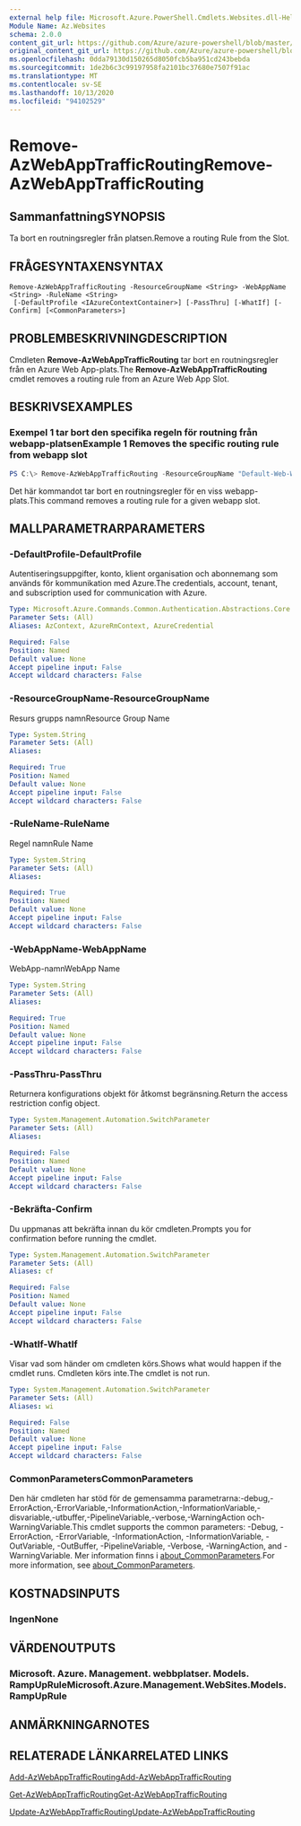 ```yaml
---
external help file: Microsoft.Azure.PowerShell.Cmdlets.Websites.dll-Help.xml
Module Name: Az.Websites
schema: 2.0.0
content_git_url: https://github.com/Azure/azure-powershell/blob/master/src/Websites/Websites/help/Remove-AzWebAppTrafficRouting.md
original_content_git_url: https://github.com/Azure/azure-powershell/blob/master/src/Websites/Websites/help/Remove-AzWebAppTrafficRouting.md
ms.openlocfilehash: 0dda79130d150265d8050fcb5ba951cd243bebda
ms.sourcegitcommit: 1de2b6c3c99197958fa2101bc37680e7507f91ac
ms.translationtype: MT
ms.contentlocale: sv-SE
ms.lasthandoff: 10/13/2020
ms.locfileid: "94102529"
---
```

# <span data-ttu-id="1fb48-101">Remove-AzWebAppTrafficRouting</span><span class="sxs-lookup"><span data-stu-id="1fb48-101">Remove-AzWebAppTrafficRouting</span></span>

## <span data-ttu-id="1fb48-102">Sammanfattning</span><span class="sxs-lookup"><span data-stu-id="1fb48-102">SYNOPSIS</span></span>
<span data-ttu-id="1fb48-103">Ta bort en routningsregler från platsen.</span><span class="sxs-lookup"><span data-stu-id="1fb48-103">Remove a routing Rule from the Slot.</span></span>

## <span data-ttu-id="1fb48-104">FRÅGESYNTAXEN</span><span class="sxs-lookup"><span data-stu-id="1fb48-104">SYNTAX</span></span>

```
Remove-AzWebAppTrafficRouting -ResourceGroupName <String> -WebAppName <String> -RuleName <String>
 [-DefaultProfile <IAzureContextContainer>] [-PassThru] [-WhatIf] [-Confirm] [<CommonParameters>]
```

## <span data-ttu-id="1fb48-105">PROBLEMBESKRIVNING</span><span class="sxs-lookup"><span data-stu-id="1fb48-105">DESCRIPTION</span></span>
<span data-ttu-id="1fb48-106">Cmdleten **Remove-AzWebAppTrafficRouting** tar bort en routningsregler från en Azure Web App-plats.</span><span class="sxs-lookup"><span data-stu-id="1fb48-106">The **Remove-AzWebAppTrafficRouting** cmdlet removes a routing rule from an Azure Web App Slot.</span></span>

## <span data-ttu-id="1fb48-107">BESKRIVS</span><span class="sxs-lookup"><span data-stu-id="1fb48-107">EXAMPLES</span></span>

### <span data-ttu-id="1fb48-108">Exempel 1 tar bort den specifika regeln för routning från webapp-platsen</span><span class="sxs-lookup"><span data-stu-id="1fb48-108">Example 1 Removes the specific routing rule from webapp slot</span></span>
```powershell
PS C:\> Remove-AzWebAppTrafficRouting -ResourceGroupName "Default-Web-WestUS" -WebAppName "ContosoSite"  -RuleName 'Stg'
```

<span data-ttu-id="1fb48-109">Det här kommandot tar bort en routningsregler för en viss webapp-plats.</span><span class="sxs-lookup"><span data-stu-id="1fb48-109">This command removes a routing rule for a given webapp slot.</span></span>

## <span data-ttu-id="1fb48-110">MALLPARAMETRAR</span><span class="sxs-lookup"><span data-stu-id="1fb48-110">PARAMETERS</span></span>

### <span data-ttu-id="1fb48-111">-DefaultProfile</span><span class="sxs-lookup"><span data-stu-id="1fb48-111">-DefaultProfile</span></span>
<span data-ttu-id="1fb48-112">Autentiseringsuppgifter, konto, klient organisation och abonnemang som används för kommunikation med Azure.</span><span class="sxs-lookup"><span data-stu-id="1fb48-112">The credentials, account, tenant, and subscription used for communication with Azure.</span></span>

```yaml
Type: Microsoft.Azure.Commands.Common.Authentication.Abstractions.Core.IAzureContextContainer
Parameter Sets: (All)
Aliases: AzContext, AzureRmContext, AzureCredential

Required: False
Position: Named
Default value: None
Accept pipeline input: False
Accept wildcard characters: False
```

### <span data-ttu-id="1fb48-113">-ResourceGroupName</span><span class="sxs-lookup"><span data-stu-id="1fb48-113">-ResourceGroupName</span></span>
<span data-ttu-id="1fb48-114">Resurs grupps namn</span><span class="sxs-lookup"><span data-stu-id="1fb48-114">Resource Group Name</span></span>

```yaml
Type: System.String
Parameter Sets: (All)
Aliases:

Required: True
Position: Named
Default value: None
Accept pipeline input: False
Accept wildcard characters: False
```

### <span data-ttu-id="1fb48-115">-RuleName</span><span class="sxs-lookup"><span data-stu-id="1fb48-115">-RuleName</span></span>
<span data-ttu-id="1fb48-116">Regel namn</span><span class="sxs-lookup"><span data-stu-id="1fb48-116">Rule Name</span></span>

```yaml
Type: System.String
Parameter Sets: (All)
Aliases:

Required: True
Position: Named
Default value: None
Accept pipeline input: False
Accept wildcard characters: False
```

### <span data-ttu-id="1fb48-117">-WebAppName</span><span class="sxs-lookup"><span data-stu-id="1fb48-117">-WebAppName</span></span>
<span data-ttu-id="1fb48-118">WebApp-namn</span><span class="sxs-lookup"><span data-stu-id="1fb48-118">WebApp Name</span></span>

```yaml
Type: System.String
Parameter Sets: (All)
Aliases:

Required: True
Position: Named
Default value: None
Accept pipeline input: False
Accept wildcard characters: False
```

### <span data-ttu-id="1fb48-119">-PassThru</span><span class="sxs-lookup"><span data-stu-id="1fb48-119">-PassThru</span></span>
<span data-ttu-id="1fb48-120">Returnera konfigurations objekt för åtkomst begränsning.</span><span class="sxs-lookup"><span data-stu-id="1fb48-120">Return the access restriction config object.</span></span>

```yaml
Type: System.Management.Automation.SwitchParameter
Parameter Sets: (All)
Aliases:

Required: False
Position: Named
Default value: None
Accept pipeline input: False
Accept wildcard characters: False
```

### <span data-ttu-id="1fb48-121">-Bekräfta</span><span class="sxs-lookup"><span data-stu-id="1fb48-121">-Confirm</span></span>
<span data-ttu-id="1fb48-122">Du uppmanas att bekräfta innan du kör cmdleten.</span><span class="sxs-lookup"><span data-stu-id="1fb48-122">Prompts you for confirmation before running the cmdlet.</span></span>

```yaml
Type: System.Management.Automation.SwitchParameter
Parameter Sets: (All)
Aliases: cf

Required: False
Position: Named
Default value: None
Accept pipeline input: False
Accept wildcard characters: False
```

### <span data-ttu-id="1fb48-123">-WhatIf</span><span class="sxs-lookup"><span data-stu-id="1fb48-123">-WhatIf</span></span>
<span data-ttu-id="1fb48-124">Visar vad som händer om cmdleten körs.</span><span class="sxs-lookup"><span data-stu-id="1fb48-124">Shows what would happen if the cmdlet runs.</span></span>
<span data-ttu-id="1fb48-125">Cmdleten körs inte.</span><span class="sxs-lookup"><span data-stu-id="1fb48-125">The cmdlet is not run.</span></span>

```yaml
Type: System.Management.Automation.SwitchParameter
Parameter Sets: (All)
Aliases: wi

Required: False
Position: Named
Default value: None
Accept pipeline input: False
Accept wildcard characters: False
```

### <span data-ttu-id="1fb48-126">CommonParameters</span><span class="sxs-lookup"><span data-stu-id="1fb48-126">CommonParameters</span></span>
<span data-ttu-id="1fb48-127">Den här cmdleten har stöd för de gemensamma parametrarna:-debug,-ErrorAction,-ErrorVariable,-InformationAction,-InformationVariable,-disvariable,-utbuffer,-PipelineVariable,-verbose,-WarningAction och-WarningVariable.</span><span class="sxs-lookup"><span data-stu-id="1fb48-127">This cmdlet supports the common parameters: -Debug, -ErrorAction, -ErrorVariable, -InformationAction, -InformationVariable, -OutVariable, -OutBuffer, -PipelineVariable, -Verbose, -WarningAction, and -WarningVariable.</span></span> <span data-ttu-id="1fb48-128">Mer information finns i [about_CommonParameters](http://go.microsoft.com/fwlink/?LinkID=113216).</span><span class="sxs-lookup"><span data-stu-id="1fb48-128">For more information, see [about_CommonParameters](http://go.microsoft.com/fwlink/?LinkID=113216).</span></span>

## <span data-ttu-id="1fb48-129">KOSTNADS</span><span class="sxs-lookup"><span data-stu-id="1fb48-129">INPUTS</span></span>

### <span data-ttu-id="1fb48-130">Ingen</span><span class="sxs-lookup"><span data-stu-id="1fb48-130">None</span></span>

## <span data-ttu-id="1fb48-131">VÄRDEN</span><span class="sxs-lookup"><span data-stu-id="1fb48-131">OUTPUTS</span></span>

### <span data-ttu-id="1fb48-132">Microsoft. Azure. Management. webbplatser. Models. RampUpRule</span><span class="sxs-lookup"><span data-stu-id="1fb48-132">Microsoft.Azure.Management.WebSites.Models.RampUpRule</span></span>

## <span data-ttu-id="1fb48-133">ANMÄRKNINGAR</span><span class="sxs-lookup"><span data-stu-id="1fb48-133">NOTES</span></span>

## <span data-ttu-id="1fb48-134">RELATERADE LÄNKAR</span><span class="sxs-lookup"><span data-stu-id="1fb48-134">RELATED LINKS</span></span>
[<span data-ttu-id="1fb48-135">Add-AzWebAppTrafficRouting</span><span class="sxs-lookup"><span data-stu-id="1fb48-135">Add-AzWebAppTrafficRouting</span></span>](./Add-AzWebAppTrafficRouting.md)

[<span data-ttu-id="1fb48-136">Get-AzWebAppTrafficRouting</span><span class="sxs-lookup"><span data-stu-id="1fb48-136">Get-AzWebAppTrafficRouting</span></span>](./Get-AzWebAppTrafficRouting.md)

[<span data-ttu-id="1fb48-137">Update-AzWebAppTrafficRouting</span><span class="sxs-lookup"><span data-stu-id="1fb48-137">Update-AzWebAppTrafficRouting</span></span>](./Update-AzWebAppTrafficRouting.md)